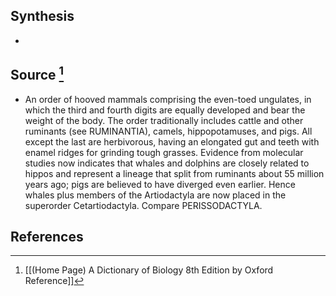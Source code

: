 ## Synthesis
- 
## Source [^1]
- An order of hooved mammals comprising the even-toed ungulates, in which the third and fourth digits are equally developed and bear the weight of the body. The order traditionally includes cattle and other ruminants (see RUMINANTIA), camels, hippopotamuses, and pigs. All except the last are herbivorous, having an elongated gut and teeth with enamel ridges for grinding tough grasses. Evidence from molecular studies now indicates that whales and dolphins are closely related to hippos and represent a lineage that split from ruminants about 55 million years ago; pigs are believed to have diverged even earlier. Hence whales plus members of the Artiodactyla are now placed in the superorder Cetartiodactyla. Compare PERISSODACTYLA.
## References

[^1]: [[(Home Page) A Dictionary of Biology 8th Edition by Oxford Reference]]